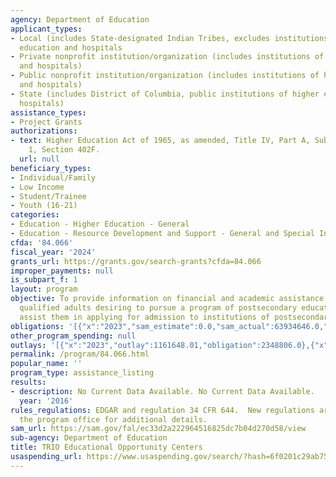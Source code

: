```yaml
---
agency: Department of Education
applicant_types:
- Local (includes State-designated Indian Tribes, excludes institutions of higher
  education and hospitals
- Private nonprofit institution/organization (includes institutions of higher education
  and hospitals)
- Public nonprofit institution/organization (includes institutions of higher education
  and hospitals)
- State (includes District of Columbia, public institutions of higher education and
  hospitals)
assistance_types:
- Project Grants
authorizations:
- text: Higher Education Act of 1965, as amended, Title IV, Part A, Subpart 2, Chapter
    1, Section 402F.
  url: null
beneficiary_types:
- Individual/Family
- Low Income
- Student/Trainee
- Youth (16-21)
categories:
- Education - Higher Education - General
- Education - Resource Development and Support - General and Special Interest Organizations
cfda: '84.066'
fiscal_year: '2024'
grants_url: https://grants.gov/search-grants?cfda=84.066
improper_payments: null
is_subpart_f: 1
layout: program
objective: To provide information on financial and academic assistance available for
  qualified adults desiring to pursue a program of postsecondary education and to
  assist them in applying for admission to institutions of postsecondary education.
obligations: '[{"x":"2023","sam_estimate":0.0,"sam_actual":63934646.0,"usa_spending_actual":59214704.87},{"x":"2024","sam_estimate":0.0,"sam_actual":71080953.0,"usa_spending_actual":68804284.97},{"x":"2025","sam_estimate":0.0,"sam_actual":66000000.0,"usa_spending_actual":0.0}]'
other_program_spending: null
outlays: '[{"x":"2023","outlay":1161648.01,"obligation":2348806.0},{"x":"2024","outlay":0.0,"obligation":556502.0},{"x":"2025","outlay":0.0,"obligation":0.0}]'
permalink: /program/84.066.html
popular_name: ''
program_type: assistance_listing
results:
- description: No Current Data Available. No Current Data Available.
  year: '2016'
rules_regulations: EDGAR and regulation 34 CFR 644.  New regulations are under development.  Contact
  the program office for additional details.
sam_url: https://sam.gov/fal/ec33d2a222964516825dc7b04d270d58/view
sub-agency: Department of Education
title: TRIO Educational Opportunity Centers
usaspending_url: https://www.usaspending.gov/search/?hash=6f0201c29ab7540049674e335184eca5
---
```

